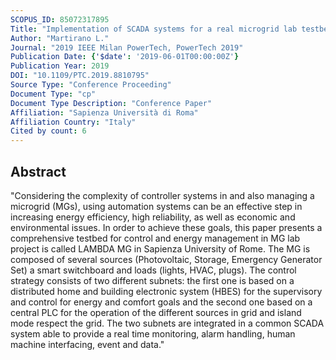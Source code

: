 ```yaml
---
SCOPUS_ID: 85072317895
Title: "Implementation of SCADA systems for a real microgrid lab testbed"
Author: "Martirano L."
Journal: "2019 IEEE Milan PowerTech, PowerTech 2019"
Publication Date: {'$date': '2019-06-01T00:00:00Z'}
Publication Year: 2019
DOI: "10.1109/PTC.2019.8810795"
Source Type: "Conference Proceeding"
Document Type: "cp"
Document Type Description: "Conference Paper"
Affiliation: "Sapienza Università di Roma"
Affiliation Country: "Italy"
Cited by count: 6
---
```


## Abstract
"Considering the complexity of controller systems in and also managing a microgrid (MGs), using automation systems can be an effective step in increasing energy efficiency, high reliability, as well as economic and environmental issues. In order to achieve these goals, this paper presents a comprehensive testbed for control and energy management in MG lab project is called LAMBDA MG in Sapienza University of Rome. The MG is composed of several sources (Photovoltaic, Storage, Emergency Generator Set) a smart switchboard and loads (lights, HVAC, plugs). The control strategy consists of two different subnets: the first one is based on a distributed home and building electronic system (HBES) for the supervisory and control for energy and comfort goals and the second one based on a central PLC for the operation of the different sources in grid and island mode respect the grid. The two subnets are integrated in a common SCADA system able to provide a real time monitoring, alarm handling, human machine interfacing, event and data."
